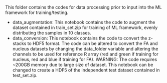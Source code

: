 This folder contains the codes for data processing prior to input into the ML framework for training/testing.
- data_augmentation: This notebook contains the code to augment the dataset contained in train_set.zip for training of ML framework, evenly distributing the samples in 10 classes. 
- data_conversion: This notebook contains the code to convert the z-stacks to HDF5 format. The code can be altered to convert the FA and nucleus datasets by changing the data_folder variable and altering the channels to be used for reference R array (red and green if training for nucleus, red and blue if training for FA). WARNING: The code requires ~200GB memory due to large size of dataset. This notebook can be changed to create a HDF5 of the independent test dataset contained in test_set.zip.
